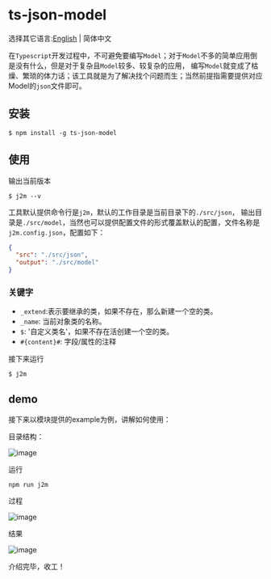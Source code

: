 # ts-json-model
选择其它语言:[English](./README.md) | 简体中文

在`Typescript`开发过程中，不可避免要编写`Model`；对于`Model`不多的简单应用倒是没有什么，但是对于复杂且`Model`较多、较复杂的应用，
编写`Model`就变成了枯燥、繁琐的体力话；该工具就是为了解决找个问题而生；当然前提指需要提供对应Model的`json`文件即可。

## 安装
```
$ npm install -g ts-json-model
```
## 使用
输出当前版本
```
$ j2m --v
```
工具默认提供命令行是`j2m`，默认的工作目录是当前目录下的`./src/json`，
输出目录是`./src/model`，当然也可以提供配置文件的形式覆盖默认的配置，文件名称是
`j2m.config.json`，配置如下：
```json
{
  "src": "./src/json",
  "output": "./src/model"
}
```
### 关键字
- `_extend`:表示要继承的类，如果不存在，那么新建一个空的类。
- `_name`: 当前对象类的名称。
- `$`: '自定义类名'，如果不存在活创建一个空的类。
- `#{content}#`: 字段/属性的注释

接下来运行
```
$ j2m
```
## demo
接下来以模块提供的example为例，讲解如何使用：

目录结构：

![image](http://static.94-me.com/images/2021/07/1.jpg)

运行
```
npm run j2m
```
过程

![image](http://static.94-me.com/images/2021/07/2.jpg)

结果

![image](http://static.94-me.com/images/2021/07/3.jpg)

介绍完毕，收工！

